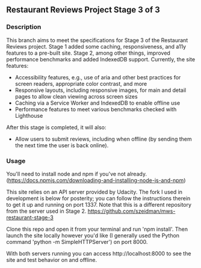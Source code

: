 ## Restaurant Reviews Project Stage 3 of 3
### Description
This branch aims to meet the specifications for Stage 3 of the Restaurant Reviews project. Stage 1 added some caching, responsiveness, and a11y features to a pre-built site. Stage 2, among other things, improved performance benchmarks and added IndexedDB support. Currently, the site features:
* Accessibility features, e.g., use of aria and other best practices for screen readers, appropriate color contrast, and more
* Responsive layouts, including responsive images, for main and detail pages to allow clean viewing across screen sizes
* Caching via a Service Worker and IndexedDB to enable offline use
* Performance features to meet various benchmarks checked with Lighthouse

After this stage is completed, it will also:
* Allow users to submit reviews, including when offline (by sending them the next time the user is back online).

### Usage
You'll need to install node and npm if you've not already.
(https://docs.npmjs.com/downloading-and-installing-node-js-and-npm)

This site relies on an API server provided by Udacity. The fork I used in development is below for posterity; you can follow the instructions therein to get it up and running on port 1337. Note that this is a different repository from the server used in Stage 2.
https://github.com/szeidman/mws-restaurant-stage-3

Clone this repo and open it from your terminal and run 'npm install'. Then launch the site locally however you'd like (I generally used the Python command 'python -m SimpleHTTPServer') on port 8000.

With both servers running you can access http://localhost:8000 to see the site and test behavior on and offline.
